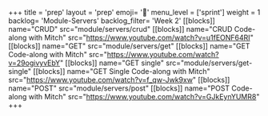 +++
title = 'prep'
layout = 'prep'
emoji= '📝'
menu_level = ['sprint']
weight = 1
backlog= 'Module-Servers'
backlog_filter= 'Week 2'
[[blocks]]
name="CRUD"
src="module/servers/crud"
[[blocks]]
name="CRUD Code-along with Mitch"
src="https://www.youtube.com/watch?v=u1fEONF64RI"
[[blocks]]
name="GET"
src="module/servers/get"
[[blocks]]
name="GET Code-along with Mitch"
src="https://www.youtube.com/watch?v=29ogivyvEbY"
[[blocks]]
name="GET single"
src="module/servers/get-single"
[[blocks]]
name="GET Single Code-along with Mitch"
src="https://www.youtube.com/watch?v=f_qw-Jwk9xw"
[[blocks]]
name="POST"
src="module/servers/post"
[[blocks]]
name="POST Code-along with Mitch"
src="https://www.youtube.com/watch?v=GJkEynYUMR8"
+++
